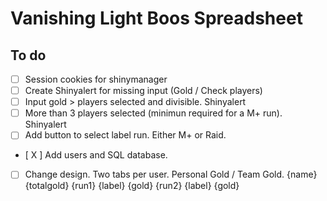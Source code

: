 # Vanishing Light Boos Spreadsheet

## To do

- [ ] Session cookies for shinymanager
- [ ] Create Shinyalert for missing input (Gold / Check players)
- [ ] Input gold > players selected and divisible. Shinyalert
- [ ] More than 3 players selected (minimun required for a M+ run). Shinyalert
- [ ] Add button to select label run. Either M+ or Raid.
- [ X ] Add users and SQL database.
- [ ] Change design. Two tabs per user. Personal Gold / Team Gold. 
             {name}  {totalgold}
      {run1} {label} {gold}
      {run2} {label} {gold} 
